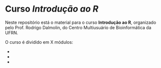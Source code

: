 # Curso *Introdução ao R*

Neste repositório está o material para o curso **Introdução ao R**,
organizado pelo Prof. Rodrigo Dalmolin, do Centro Multiusuário de Bioinformática da UFRN.

O curso é dividido em X módulos:

- 
-
-